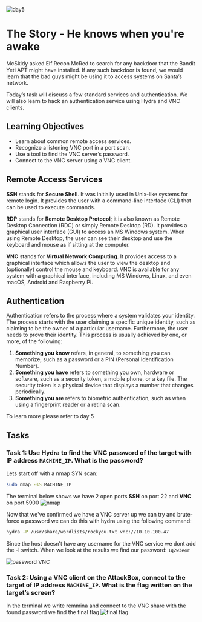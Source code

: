 ![day5](https://user-images.githubusercontent.com/84150540/207712513-127e3ad9-4846-41a8-854d-a2b5e075f39b.png)
# The Story - He knows when you're awake
McSkidy asked Elf Recon McRed to search for any backdoor that the Bandit Yeti APT might have installed. If any such backdoor is found, we would learn that the bad guys might be using it to access systems on Santa’s network.  

Today’s task will discuss a few standard services and authentication. We will also learn to hack an authentication service using Hydra and VNC clients.

## Learning Objectives
-   Learn about common remote access services.
-   Recognize a listening VNC port in a port scan.
-   Use a tool to find the VNC server’s password.
-   Connect to the VNC server using a VNC client.

## Remote Access Services
**SSH** stands for **Secure Shell**. It was initially used in Unix-like systems for remote login. It provides the user with a command-line interface (CLI) that can be used to execute commands.

**RDP** stands for **Remote Desktop Protocol**; it is also known as Remote Desktop Connection (RDC) or simply Remote Desktop (RD). It provides a graphical user interface (GUI) to access an MS Windows system. When using Remote Desktop, the user can see their desktop and use the keyboard and mouse as if sitting at the computer.

**VNC** stands for **Virtual Network Computing**. It provides access to a graphical interface which allows the user to view the desktop and (optionally) control the mouse and keyboard. VNC is available for any system with a graphical interface, including MS Windows, Linux, and even macOS, Android and Raspberry Pi.

## Authentication
Authentication refers to the process where a system validates your identity. The process starts with the user claiming a specific unique identity, such as claiming to be the owner of a particular username. Furthermore, the user needs to prove their identity. This process is usually achieved by one, or more, of the following:

1. **Something you know** refers, in general, to something you can memorize, such as a password or a PIN (Personal Identification Number).
2. **Something you have** refers to something you own, hardware or software, such as a security token, a mobile phone, or a key file. The security token is a physical device that displays a number that changes periodically.
3. **Something you are** refers to biometric authentication, such as when using a fingerprint reader or a retina scan.

To learn more please refer to day 5 
## Tasks

### Task 1:  Use Hydra to find the VNC password of the target with IP address `MACHINE_IP`. What is the password?

Lets start off with a nmap SYN scan:
```bash
sudo nmap -sS MACHINE_IP
```
The terminal below shows we have 2 open ports **SSH** on port 22  and **VNC** on port 5900
![nmap](https://user-images.githubusercontent.com/84150540/207712234-454c51d7-0e9d-4150-8c11-3b2665bc3583.png)

Now that we've confirmed we have a VNC server up we can try and brute-force a password we can do this with hydra using the following command:
```bash
hydra -P /usr/share/wordlists/rockyou.txt vnc://10.10.100.47 
```
Since the host doesn't have any username for the VNC service  we dont add the -l switch. When we look at the results we find our password: ```1q2w3e4r```

![password VNC](https://user-images.githubusercontent.com/84150540/207712189-7284fd06-c995-48a1-9979-4b9f4ac022b8.png)


### Task 2:  Using a VNC client on the AttackBox, connect to the target of IP address `MACHINE_IP`. What is the flag written on the target’s screen?
In the terminal we write remmina and connect to the VNC share with the found password we find the final flag
![final flag](https://user-images.githubusercontent.com/84150540/207712423-08b9ef2b-8796-40c9-a918-d130ea5128d2.png)
